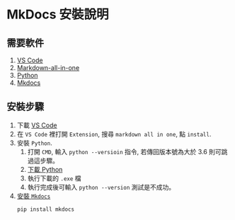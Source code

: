 # MkDocs 安裝說明

## 需要軟件
1. [VS Code](https://code.visualstudio.com/)  
2. [Markdown-all-in-one](https://marketplace.visualstudio.com/items?itemName=yzhang.markdown-all-in-one)  
3. [Python](https://www.python.org)
4. [Mkdocs](https://www.mkdocs.org/)

## 安裝步驟  
1. 下載 [VS Code](https://code.visualstudio.com/download)  
2. 在 `VS Code` 裡打開 `Extension`, 搜尋 `markdown all in one`, 點 `install`.  
3. 安裝 `Python`.  
      1. 打開 `CMD`, 輸入 `python --versioin` 指令, 若傳回版本號為大於 3.6 則可跳過這步驟。
      2. [下載 Python](https://www.python.org/downloads/)
      3. 執行下載的 `.exe` 檔  
      4. 執行完成後可輸入 `python --version` 測試是不成功。
4. [安裝 `Mkdocs`](https://www.mkdocs.org/user-guide/installation/)
    ```python
    pip install mkdocs
    ```